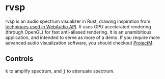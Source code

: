 # rvsp
rvsp is an audio spectrum visualizer in Rust, drawing inspiration from [techniques used in WebAudio API][1]. It uses GPU accelarated rendering (through OpenGL) for fast anti-aliased rendering. It is an unamibitious application, and intended to serve as more of a demo. If you require more advanced audio visualization software, you should checkout [ProjectM](https://github.com/projectM-visualizer/projectm).

## Controls

<kbd>k</kbd> to amplify spectrum, and <kbd>j</kbd> to attenuate spectrum.

[1]: https://webaudio.github.io/web-audio-api/#fft-windowing-and-smoothing-over-time
